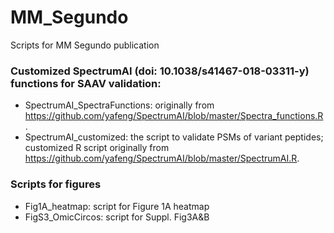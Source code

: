 # MM_Segundo
Scripts for MM Segundo publication

### Customized SpectrumAI (doi: 10.1038/s41467-018-03311-y) functions for SAAV validation:
 - SpectrumAI_SpectraFunctions: originally from https://github.com/yafeng/SpectrumAI/blob/master/Spectra_functions.R.
 - SpectrumAI_customized: the script to validate PSMs of variant peptides; customized R script originally from https://github.com/yafeng/SpectrumAI/blob/master/SpectrumAI.R. 

### Scripts for figures
 - Fig1A_heatmap: script for Figure 1A heatmap
 - FigS3_OmicCircos: script for Suppl. Fig3A&B
